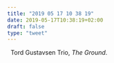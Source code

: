 ```yaml
---
title: "2019 05 17 10 38 19"
date: 2019-05-17T10:38:19+02:00
draft: false
type: "tweet"
---
```

<a href="https://itunes.apple.com/fr/album/the-ground/214352386" type="application/rss+xml" class="iconfont icon-music" title="rss"></a> &nbsp; Tord Gustavsen Trio, *The Ground*.
